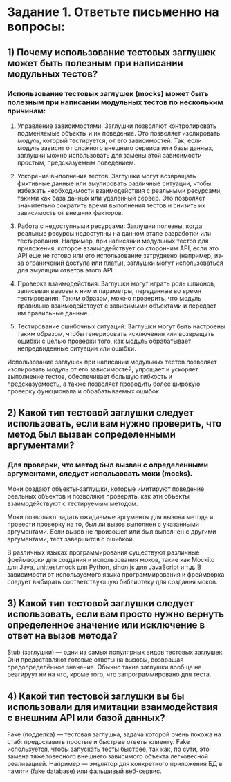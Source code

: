 # Задание 1. Ответьте письменно на вопросы:

## 1)  Почему использование тестовых заглушек может быть полезным при написании модульных тестов?

### Использование тестовых заглушек (mocks) может быть полезным при написании модульных тестов по нескольким причинам:

1. Управление зависимостями: Заглушки позволяют контролировать подменяемые объекты и их поведение. 
Это позволяет изолировать модуль, который тестируется, от его зависимостей. Так, если модуль зависит от сложного 
внешнего сервиса или базы данных, заглушки можно использовать для замены этой зависимости простым, 
предсказуемым поведением.

2. Ускорение выполнения тестов: Заглушки могут возвращать фиктивные данные или эмулировать различные ситуации, 
чтобы избежать необходимости взаимодействия с реальными ресурсами, такими как база данных или удаленный сервер. 
Это позволяет значительно сократить время выполнения тестов и снизить их зависимость от внешних факторов.

3. Работа с недоступными ресурсами: Заглушки полезны, когда реальные ресурсы недоступны на данном этапе разработки или 
тестирования. Например, при написании модульных тестов для приложения, которое взаимодействует со сторонним API,
если это API еще не готово или его использование затруднено (например, из-за ограничений доступа или платы), 
заглушки могут использоваться для эмуляции ответов этого API.

4. Проверка взаимодействия: Заглушки могут играть роль шпионов, записывая вызовы к ним и параметры, 
переданные во время тестирования. Таким образом, можно проверить, что модуль правильно взаимодействует с зависимыми 
объектами и передает им правильные данные.

5. Тестирование ошибочных ситуаций: Заглушки могут быть настроены таким образом, чтобы генерировать исключения или 
возвращать ошибки с целью проверки того, как модуль обрабатывает непредвиденные ситуации или ошибки.

Использование заглушек при написании модульных тестов позволяет изолировать модуль от его зависимостей, 
упрощает и ускоряет выполнение тестов, обеспечивает большую гибкость и предсказуемость, а также позволяет 
проводить более широкую проверку функционала и обрабатываемых ошибок.

## 2) Какой тип тестовой заглушки следует использовать, если вам нужно проверить, что метод был вызван сопределенными аргументами?

### Для проверки, что метод был вызван с определенными аргументами, следует использовать моки (mocks). 
Моки создают объекты-заглушки, которые имитируют поведение реальных объектов и позволяют проверять, 
как эти объекты взаимодействуют с тестируемым методом.

Моки позволяют задать ожидаемые аргументы для вызова метода и провести проверку на то, был ли вызов выполнен 
с указанными аргументами. Если вызов не произошел или был выполнен с другими аргументами, тест завершится с ошибкой.

В различных языках программирования существуют различные фреймворки для создания и использования моков, 
такие как Mockito для Java, unittest.mock для Python, sinon.js для JavaScript и т.д. 
В зависимости от используемого языка программирования и фреймворка следует выбирать 
соответствующую библиотеку для создания моков.

## 3) Какой тип тестовой заглушки следует использовать, если вам просто нужно вернуть определенное значение или исключение в ответ на вызов метода?

Stub (заглушки) — одни из самых популярных видов тестовых заглушек. Они предоставляют готовые ответы на
вызовы, возвращая предопределённое значение. Обычно такие заглушки вообще не реагируут ни на что, кроме
того, что запрограммировано для теста.

## 4) Какой тип тестовой заглушки вы бы использовали для имитации  взаимодействия с внешним API или базой данных?

Fake (подделка) — тестовая заглушка, задача которой очень похожа на стаб: предоставить простые и быстрые
ответы клиенту. Fake используется, чтобы запускать тесты быстрее, так как, по сути, это замена тяжеловесного
внешнего зависимого объекта легковесной реализацией. Например — эмулятор для конкретного приложения БД в памяти
(fake database) или фальшивый веб-сервис.

